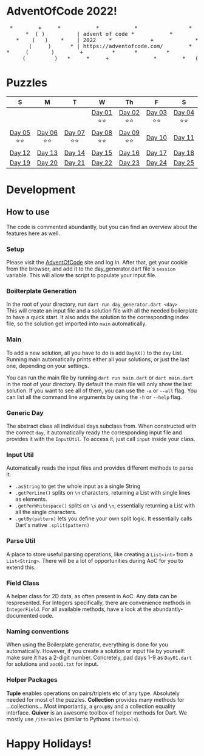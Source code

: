 
# AdventOfCode 2022!

<pre>
 *        +     *           *           *                *    ___ *
      *  ( )          | advent of code *           *         |   |
   *    (   )    *    | 2022    *            +             *.|-H-|.     *
       (     )      * | https://adventofcode.com/        *   (._.)
*     (       )        +         *      *         *         (  .  )  *
     (         )   *     *     +              *        *   (   .   )   +
</pre>

# Puzzles

| S  | M  | T  | W  | Th | F | S |
|:---:|:---:|:---:|:---:|:---:|:---:|:---:|
|   |   |   | [Day 01](./solutions/day01.dart) ⭐⭐ | [Day 02](./solutions/day02.dart) ⭐⭐ | [Day 03](./solutions/day03.dart) ⭐⭐  | [Day 04](./solutions/day04.dart) ⭐⭐ |
| [Day 05](./solutions/day05.dart) ⭐⭐ | [Day 06](./solutions/day06.dart) ⭐⭐ | [Day 07](./solutions/day07.dart) ⭐⭐ | [Day 08](./solution/day08.dart) ⭐⭐ | [Day 09](./solutions/day09.dart) ⭐⭐ | [Day 10](./solutions/day10.dart)  | [Day 11](./solutions/day11.dart)  |
| [Day 12](./solution/day12.dart)  | [Day 13](./solutions/day13.dart)  | [Day 14](./solutions/day14.dart)  | [Day 15](./solutions/day15.dart)   | [Day 16](./solutions/day16.dart) | [Day 17](./solutions/day17.dart)  | [Day 18](./solutions/day18.dart) |
| [Day 19](./solutions/day19.dart)  | [Day 20](./solutions/day20.dart)  | [Day 21](./solutions/day21.dart)   | [Day 22](./solutions/day22.dart)   | [Day 23](./solutions/day23.dart) | [Day 24](./solutions/day24.dart)  | [Day 25](./solutions/day25.dart) |

# Development

## How to use
The code is commented abundantly, but you can find an overview about the features here as well.

### Setup
Please visit the [AdventOfCode](https://adventofcode.com/2022) site and log in. After that, get your cookie from the browser, and add it to the day_generator.dart file´s `session` variable. This will allow the script to populate your input file.

### Boilterplate Generation
In the root of your directory, run `dart run day_generator.dart <day>` <br>
This will create an input file and a solution file with all the needed boilerplate to have a quick start. It also adds the solution to the corresponding index file, so the solution get imported into `main` automatically. 

### Main
To add a new solution, all you have to do is add `DayXX()` to the `day` List. Running main automatically prints either all your solutions, or just the last one, depending on your settings.

You can run the main file by running `dart run main.dart` or `dart main.dart` in the root of your directory.
By default the main file will only show the last solution. If you want to see all of them, you can use the `-a` or `--all` flag.
You can list all the command line arguments by using the `-h` or `--help` flag.

### Generic Day
The abstract class all individual days subclass from. When constructed with the correct `day`, it automatically ready the corresponding input file and provides it with the `InputUtil`. To access it, just call `input` inside your class.

### Input Util
Automatically reads the input files and provides different methods to parse it.
- `.asString` to get the whole input as a single String
- `.getPerLine()` splits on `\n` characters, returning a List with single lines as elements.
- `.getPerWhitespace()` splits on `\s` and `\n`, essentially returning a List with all the single characters.
- `.getBy(pattern)` lets you define your own split logic. It essentially calls Dart´s native `.split(pattern)`

### Parse Util
A place to store useful parsing operations, like creating a `List<int>` from a `List<String>`. There will be a lot of opportunities during AoC for you to extend this.

### Field Class
A helper class for 2D data, as often present in AoC. Any data can be respresented. For Integers specifically, there are convenience methods in `IntegerField`. For all available methods, have a look at the abundantly-documented code.

### Naming conventions
When using the Boilerplate generator, everything is done for you automatically. However, if you create a solution or input file by yourself: make sure it has a 2-digit number. Concretely, pad days 1-9 as `Day01.dart` for solutions and `aoc01.txt` for input.

### Helper Packages
**Tuple** enables operations on pairs/triplets etc of any type. Absolutely needed for most of the puzzles.
**Collection** provides many methods for ...collections... Most importantly, a `groupBy` and a collection equality interface.
**Quiver** is an awesome toolbox of helper methods for Dart. We mostly use `/iterables` (similar to Pythons `itertools`). 

# Happy Holidays!

<img solution="https://blogs.sap.com/wp-content/uploads/2020/11/EkaoQQTXEAMA4BN.jpg">
